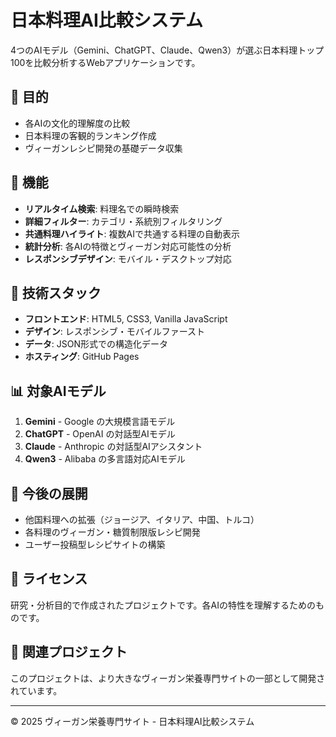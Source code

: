 # 日本料理AI比較システム

4つのAIモデル（Gemini、ChatGPT、Claude、Qwen3）が選ぶ日本料理トップ100を比較分析するWebアプリケーションです。

## 🎯 目的

- 各AIの文化的理解度の比較
- 日本料理の客観的ランキング作成
- ヴィーガンレシピ開発の基礎データ収集

## 🚀 機能

- **リアルタイム検索**: 料理名での瞬時検索
- **詳細フィルター**: カテゴリ・系統別フィルタリング
- **共通料理ハイライト**: 複数AIで共通する料理の自動表示
- **統計分析**: 各AIの特徴とヴィーガン対応可能性の分析
- **レスポンシブデザイン**: モバイル・デスクトップ対応

## 🔧 技術スタック

- **フロントエンド**: HTML5, CSS3, Vanilla JavaScript
- **デザイン**: レスポンシブ・モバイルファースト
- **データ**: JSON形式での構造化データ
- **ホスティング**: GitHub Pages

## 📊 対象AIモデル

1. **Gemini** - Google の大規模言語モデル
2. **ChatGPT** - OpenAI の対話型AIモデル  
3. **Claude** - Anthropic の対話型AIアシスタント
4. **Qwen3** - Alibaba の多言語対応AIモデル

## 🌱 今後の展開

- 他国料理への拡張（ジョージア、イタリア、中国、トルコ）
- 各料理のヴィーガン・糖質制限版レシピ開発
- ユーザー投稿型レシピサイトの構築

## 📝 ライセンス

研究・分析目的で作成されたプロジェクトです。各AIの特性を理解するためのものです。

## 🔗 関連プロジェクト

このプロジェクトは、より大きなヴィーガン栄養専門サイトの一部として開発されています。

---

&copy; 2025 ヴィーガン栄養専門サイト - 日本料理AI比較システム